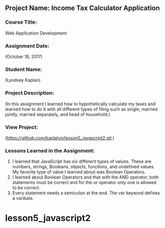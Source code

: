 ## Project Name:  Income Tax Calculator Application

### Course Title:
Web Application Development

### Assignment Date:  
(October 18, 2017)

### Student Name:  
(Lyndsey Kaplan)

### Project Description:
(In this assignment I learned how to hypothetically calculate my taxes and learned how to do it with all different types of filing such as single, married jointly, married separately, and head of household.)

### View Project:
(https://github.com/kaplalyn/lesson5_javascript2.git.)

### Lessons Learned in the Assignment:
1. I learned that JavaScript has six different types of values. These are numbers, strings, Booleans, objects, functions, and undefined values. My favorite type of value I learned about was Boolean Operators. 
2. I learned about Boolean Operators and that with the AND operator, both statements must be correct and for the or operator only one is allowed to be correct. 
3. Every statement needs a semicolon at the end. The var keyword defines a varibale. 

# lesson5_javascript2
